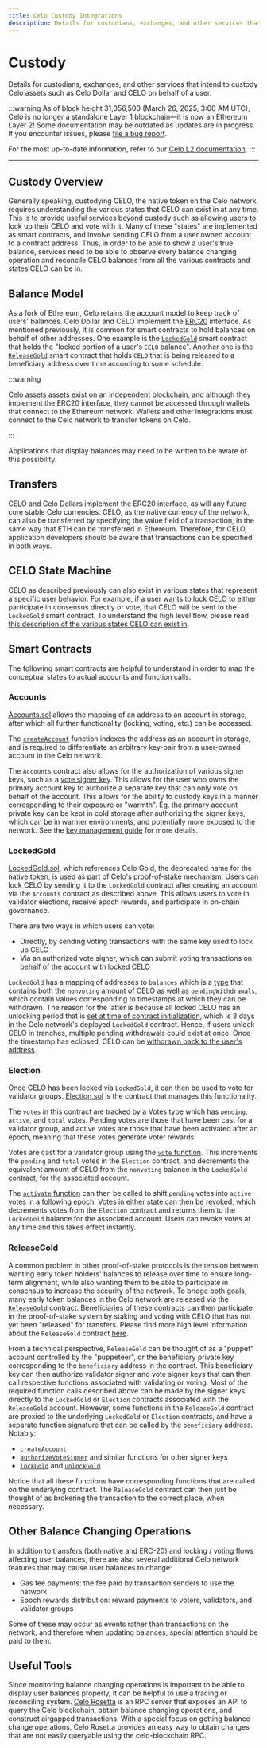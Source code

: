 ```yaml
---
title: Celo Custody Integrations
description: Details for custodians, exchanges, and other services that intend to custody Celo assets such as Celo Dollar and CELO on behalf of a user.
---
```


# Custody

Details for custodians, exchanges, and other services that intend to custody Celo assets such as Celo Dollar and CELO on behalf of a user.

:::warning
As of block height 31,056,500 (March 26, 2025, 3:00 AM UTC), Celo is no longer a standalone Layer 1 blockchain—it is now an Ethereum Layer 2!
Some documentation may be outdated as updates are in progress. If you encounter issues, please [file a bug report](https://github.com/celo-org/docs/issues/new/choose).

For the most up-to-date information, refer to our [Celo L2 documentation](https://docs.celo.org/cel2).
:::

---

## Custody Overview

Generally speaking, custodying CELO, the native token on the Celo network, requires understanding the various states that CELO can exist in at any time. This is to provide useful services beyond custody such as allowing users to lock up their CELO and vote with it. Many of these "states" are implemented as smart contracts, and involve sending CELO from a user owned account to a contract address. Thus, in order to be able to show a user's true balance, services need to be able to observe every balance changing operation and reconcile CELO balances from all the various contracts and states CELO can be in.

## Balance Model

As a fork of Ethereum, Celo retains the account model to keep track of users' balances. Celo Dollar and CELO implement the [ERC20](https://github.com/ethereum/EIPs/blob/master/EIPS/eip-20.md) interface. As mentioned previously, it is common for smart contracts to hold balances on behalf of other addresses. One example is the [`LockedGold`](/what-is-celo/about-celo-l1/protocol/pos/locked-gold) smart contract that holds the "locked portion of a user's `CELO` balance". Another one is the [`ReleaseGold`](https://github.com/celo-org/celo-monorepo/blob/master/packages/protocol/contracts/governance/ReleaseGold.sol) smart contract that holds `CELO` that is being released to a beneficiary address over time according to some schedule.

:::warning

Celo assets assets exist on an independent blockchain, and although they implement the ERC20 interface, they cannot be accessed through wallets that connect to the Ethereum network. Wallets and other integrations must connect to the Celo network to transfer tokens on Celo.

:::

Applications that display balances may need to be written to be aware of this possibility.

## Transfers

CELO and Celo Dollars implement the ERC20 interface, as will any future core stable Celo currencies. CELO, as the native currency of the network, can also be transferred by specifying the value field of a transaction, in the same way that ETH can be transferred in Ethereum. Therefore, for CELO, application developers should be aware that transactions can be specified in both ways.

## CELO State Machine

CELO as described previously can also exist in various states that represent a specific user behavior. For example, if a user wants to lock CELO to either participate in consensus directly or vote, that CELO will be sent to the `LockedGold` smart contract. To understand the high level flow, please read [this description of the various states CELO can exist in](/what-is-celo/about-celo-l1/protocol/pos/locked-gold#locking-and-voting-flow).

## Smart Contracts

The following smart contracts are helpful to understand in order to map the conceptual states to actual accounts and function calls.

### Accounts

[Accounts.sol](https://github.com/celo-org/celo-monorepo/blob/master/packages/protocol/contracts/common/Accounts.sol) allows the mapping of an address to an account in storage, after which all further functionality (locking, voting, etc.) can be accessed.

The [`createAccount`](https://github.com/celo-org/celo-monorepo/blob/master/packages/protocol/contracts/common/Accounts.sol#L103) function indexes the address as an account in storage, and is required to differentiate an arbitrary key-pair from a user-owned account in the Celo network.

The `Accounts` contract also allows for the authorization of various signer keys, such as a [vote signer key](https://github.com/celo-org/celo-monorepo/blob/master/packages/protocol/contracts/common/Accounts.sol#L175). This allows for the user who owns the primary account key to authorize a separate key that can only vote on behalf of the account. This allows for the ability to custody keys in a manner corresponding to their exposure or "warmth". Eg. the primary account private key can be kept in cold storage after authorizing the signer keys, which can be in warmer environments, and potentially more exposed to the network. See the [key management guide](/what-is-celo/about-celo-l1/validator/key-management/detailed) for more details.

### LockedGold

[LockedGold.sol](https://github.com/celo-org/celo-monorepo/blob/master/packages/protocol/contracts/governance/LockedGold.sol), which references Celo Gold, the deprecated name for the native token, is used as part of Celo's [proof-of-stake](/what-is-celo/about-celo-l1/protocol/pos/) mechanism. Users can lock CELO by sending it to the `LockedGold` contract after creating an account via the `Accounts` contract as described above. This allows users to vote in validator elections, receive epoch rewards, and participate in on-chain governance.

There are two ways in which users can vote:

- Directly, by sending voting transactions with the same key used to lock up CELO
- Via an authorized vote signer, which can submit voting transactions on behalf of the account with locked CELO

`LockedGold` has a mapping of addresses to `balances` which is a [type](https://github.com/celo-org/celo-monorepo/blob/master/packages/protocol/contracts/governance/LockedGold.sol#L26) that contains both the `nonvoting` amount of CELO as well as `pendingWithdrawals`, which contain values corresponding to timestamps at which they can be withdrawn. The reason for the latter is because all locked CELO has an unlocking period that is [set at time of contract initialization](https://github.com/celo-org/celo-monorepo/blob/master/packages/protocol/contracts/governance/LockedGold.sol#L78), which is 3 days in the Celo network's deployed `LockedGold` contract. Hence, if users unlock CELO in tranches, multiple pending withdrawals could exist at once. Once the timestamp has eclipsed, CELO can be [withdrawn back to the user's address](https://github.com/celo-org/celo-monorepo/blob/master/packages/protocol/contracts/governance/LockedGold.sol#L193).

### Election

Once CELO has been locked via `LockedGold`, it can then be used to vote for validator groups. [Election.sol](https://github.com/celo-org/celo-monorepo/blob/master/packages/protocol/contracts/governance/Election.sol) is the contract that manages this functionality.

The `votes` in this contract are tracked by a [Votes type](https://github.com/celo-org/celo-monorepo/blob/master/packages/protocol/contracts/governance/Election.sol#L87) which has `pending`, `active`, and `total` votes. Pending votes are those that have been cast for a validator group, and active votes are those that have been activated after an epoch, meaning that these votes generate voter rewards.

Votes are cast for a validator group using the [`vote` function](https://github.com/celo-org/celo-monorepo/blob/master/packages/what-is-celo/about-celo-l1/protocol/contracts/governance/Election.sol#L229). This increments the `pending` and `total` votes in the `Election` contract, and decrements the equivalent amount of CELO from the `nonvoting` balance in the `LockedGold` contract, for the associated account.

The [`activate` function](https://github.com/celo-org/celo-monorepo/blob/master/packages/what-is-celo/about-celo-l1/protocol/contracts/governance/Election.sol#L263) can then be called to shift `pending` votes into `active` votes in a following epoch. Votes in either state can then be revoked, which decrements votes from the `Election` contract and returns them to the `LockedGold` balance for the associated account. Users can revoke votes at any time and this takes effect instantly.

### ReleaseGold

A common problem in other proof-of-stake protocols is the tension between wanting early token holders' balances to release over time to ensure long-term alignment, while also wanting them to be able to participate in consensus to increase the security of the network. To bridge both goals, many early token balances in the Celo network are released via the [`ReleaseGold`](https://github.com/celo-org/celo-monorepo/blob/master/packages/what-is-celo/about-celo-l1/protocol/contracts/governance/ReleaseGold.sol) contract. Beneficiaries of these contracts can then participate in the proof-of-stake system by staking and voting with CELO that has not yet been "released" for transfers. Please find more high level information about the `ReleaseGold` contract [here](/what-is-celo/using-celo/manage/release-gold).

From a technical perspective, `ReleaseGold` can be thought of as a "puppet" account controlled by the "puppeteer", or the beneficiary private key corresponding to the `beneficiary` address in the contract. This beneficiary key can then authorize validator signer and vote signer keys that can then call respective functions associated with validating or voting. Most of the required function calls described above can be made by the signer keys directly to the `LockedGold` or `Election` contracts associated with the `ReleaseGold` account. However, some functions in the `ReleaseGold` contract are proxied to the underlying `LockedGold` or `Election` contracts, and have a separate function signature that can be called by the `beneficiary` address. Notably:

- [`createAccount`](https://github.com/celo-org/celo-monorepo/blob/master/packages/what-is-celo/about-celo-l1/protocol/contracts/governance/ReleaseGold.sol#L669)
- [`authorizeVoteSigner`](https://github.com/celo-org/celo-monorepo/blob/master/packages/what-is-celo/about-celo-l1/protocol/contracts/governance/ReleaseGold.sol#L525) and similar functions for other signer keys
- [`lockGold`](https://github.com/celo-org/celo-monorepo/blob/master/packages/what-is-celo/about-celo-l1/protocol/contracts/governance/ReleaseGold.sol#L469) and [`unlockGold`](https://github.com/celo-org/celo-monorepo/blob/master/packages/what-is-celo/about-celo-l1/protocol/contracts/governance/ReleaseGold.sol#L477)

Notice that all these functions have corresponding functions that are called on the underlying contract. The `ReleaseGold` contract can then just be thought of as brokering the transaction to the correct place, when necessary.

## Other Balance Changing Operations

In addition to transfers (both native and ERC-20) and locking / voting flows affecting user balances, there are also several additional Celo network features that may cause user balances to change:

- Gas fee payments: the fee paid by transaction senders to use the network
- Epoch rewards distribution: reward payments to voters, validators, and validator groups

Some of these may occur as events rather than transactions on the network, and therefore when updating balances, special attention should be paid to them.

## Useful Tools

Since monitoring balance changing operations is important to be able to display user balances properly, it can be helpful to use a tracing or reconciling system. [Celo Rosetta](https://github.com/celo-org/rosetta) is an RPC server that exposes an API to query the Celo blockchain, obtain balance changing operations, and construct airgapped transactions. With a special focus on getting balance change operations, Celo Rosetta provides an easy way to obtain changes that are not easily queryable using the celo-blockchain RPC.
